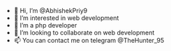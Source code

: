 - 👋 Hi, I’m @AbhishekPriy9
- 👀 I’m interested in web development
- 🌱 I’m a php developer
- 💞️ I’m looking to collaborate on web development
- 📫 You can contact me on telegram @TheHunter_95

<!---
AbhishekPriy9/AbhishekPriy9 is a ✨ special ✨ repository because its `README.md` (this file) appears on your GitHub profile.
You can click the Preview link to take a look at your changes.
--->
